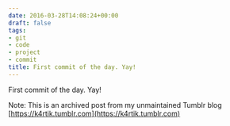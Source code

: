 ```yaml
---
date: 2016-03-28T14:08:24+00:00
draft: false
tags:
- git
- code
- project
- commit
title: First commit of the day. Yay!
---
```


<p>First commit of the day. Yay!</p>

Note: This is an archived post from my unmaintained Tumblr blog [https://k4rtik.tumblr.com](https://k4rtik.tumblr.com)
